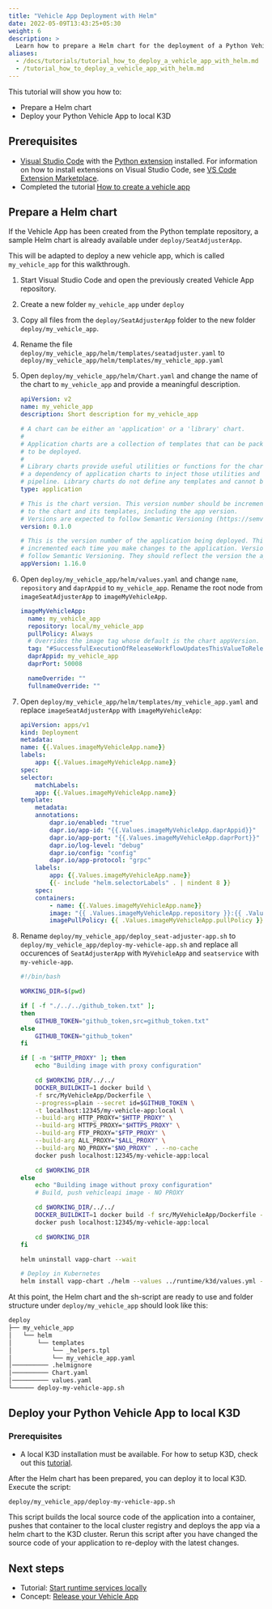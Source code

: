 ```yaml
---
title: "Vehicle App Deployment with Helm"
date: 2022-05-09T13:43:25+05:30
weight: 6
description: >
  Learn how to prepare a Helm chart for the deployment of a Python Vehicle App.
aliases:
  - /docs/tutorials/tutorial_how_to_deploy_a_vehicle_app_with_helm.md
  - /tutorial_how_to_deploy_a_vehicle_app_with_helm.md
---
```


This tutorial will show you how to:

- Prepare a Helm chart
- Deploy your Python Vehicle App to local K3D

## Prerequisites

- [Visual Studio Code](https://code.visualstudio.com/) with the [Python extension](https://marketplace.visualstudio.com/items?itemName=ms-python.python) installed. For information on how to install extensions on Visual Studio Code, see [VS Code Extension Marketplace](https://code.visualstudio.com/docs/editor/extension-gallery).
- Completed the tutorial [How to create a vehicle app](/docs/python-sdk/tutorial_how_to_create_a_vehicle_app.md)

## Prepare a Helm chart

If the Vehicle App has been created from the Python template repository, a sample Helm chart is already available under `deploy/SeatAdjusterApp`.

This will be adapted to deploy a new vehicle app, which is called `my_vehicle_app` for this walkthrough.

1. Start Visual Studio Code and open the previously created Vehicle App repository.
1. Create a new folder `my_vehicle_app` under `deploy`
1. Copy all files from the `deploy/SeatAdjusterApp` folder to the new folder `deploy/my_vehicle_app`.
1. Rename the file `deploy/my_vehicle_app/helm/templates/seatadjuster.yaml` to `deploy/my_vehicle_app/helm/templates/my_vehicle_app.yaml`
1. Open `deploy/my_vehicle_app/helm/Chart.yaml` and change the name of the chart to `my_vehicle_app` and provide a meaningful description.

   ```yaml
   apiVersion: v2
   name: my_vehicle_app
   description: Short description for my_vehicle_app

   # A chart can be either an 'application' or a 'library' chart.
   #
   # Application charts are a collection of templates that can be packaged into versioned archives
   # to be deployed.
   #
   # Library charts provide useful utilities or functions for the chart developer. They're included as
   # a dependency of application charts to inject those utilities and functions into the rendering
   # pipeline. Library charts do not define any templates and cannot be deployed as a result.
   type: application

   # This is the chart version. This version number should be incremented each time you make changes
   # to the chart and its templates, including the app version.
   # Versions are expected to follow Semantic Versioning (https://semver.org/)
   version: 0.1.0

   # This is the version number of the application being deployed. This version number should be
   # incremented each time you make changes to the application. Versions are not expected to
   # follow Semantic Versioning. They should reflect the version the application is using.
   appVersion: 1.16.0
   ```

1. Open `deploy/my_vehicle_app/helm/values.yaml` and change `name`, `repository` and `daprAppid` to `my_vehicle_app`. Rename the root node from `imageSeatAdjusterApp` to `imageMyVehicleApp`.

   ```yaml
   imageMyVehicleApp:
     name: my_vehicle_app
     repository: local/my_vehicle_app
     pullPolicy: Always
     # Overrides the image tag whose default is the chart appVersion.
     tag: "#SuccessfulExecutionOfReleaseWorkflowUpdatesThisValueToReleaseVersionWithoutV#"
     daprAppid: my_vehicle_app
     daprPort: 50008

     nameOverride: ""
     fullnameOverride: ""
   ```

1. Open `deploy/my_vehicle_app/helm/templates/my_vehicle_app.yaml` and replace `imageSeatAdjusterApp` with `imageMyVehicleApp`:

   ```yaml
   apiVersion: apps/v1
   kind: Deployment
   metadata:
   name: {{.Values.imageMyVehicleApp.name}}
   labels:
       app: {{.Values.imageMyVehicleApp.name}}
   spec:
   selector:
       matchLabels:
       app: {{.Values.imageMyVehicleApp.name}}
   template:
       metadata:
       annotations:
           dapr.io/enabled: "true"
           dapr.io/app-id: "{{.Values.imageMyVehicleApp.daprAppid}}"
           dapr.io/app-port: "{{.Values.imageMyVehicleApp.daprPort}}"
           dapr.io/log-level: "debug"
           dapr.io/config: "config"
           dapr.io/app-protocol: "grpc"
       labels:
           app: {{.Values.imageMyVehicleApp.name}}
           {{- include "helm.selectorLabels" . | nindent 8 }}
       spec:
       containers:
           - name: {{.Values.imageMyVehicleApp.name}}
           image: "{{ .Values.imageMyVehicleApp.repository }}:{{ .Values.imageMyVehicleApp.tag | default .Chart.AppVersion }}"
           imagePullPolicy: {{ .Values.imageMyVehicleApp.pullPolicy }}

   ```

1. Rename `deploy/my_vehicle_app/deploy_seat-adjuster-app.sh` to `deploy/my_vehicle_app/deploy-my-vehicle-app.sh` and replace all occurences of `SeatAdjusterApp` with `MyVehicleApp` and `seatservice` with `my-vehicle-app`.

   ```sh
   #!/bin/bash

   WORKING_DIR=$(pwd)

   if [ -f "./../../github_token.txt" ];
   then
       GITHUB_TOKEN="github_token,src=github_token.txt"
   else
       GITHUB_TOKEN="github_token"
   fi

   if [ -n "$HTTP_PROXY" ]; then
       echo "Building image with proxy configuration"

       cd $WORKING_DIR/../../
       DOCKER_BUILDKIT=1 docker build \
       -f src/MyVehicleApp/Dockerfile \
       --progress=plain --secret id=$GITHUB_TOKEN \
       -t localhost:12345/my-vehicle-app:local \
       --build-arg HTTP_PROXY="$HTTP_PROXY" \
       --build-arg HTTPS_PROXY="$HTTPS_PROXY" \
       --build-arg FTP_PROXY="$FTP_PROXY" \
       --build-arg ALL_PROXY="$ALL_PROXY" \
       --build-arg NO_PROXY="$NO_PROXY" . --no-cache
       docker push localhost:12345/my-vehicle-app:local

       cd $WORKING_DIR
   else
       echo "Building image without proxy configuration"
       # Build, push vehicleapi image - NO PROXY

       cd $WORKING_DIR/../../
       DOCKER_BUILDKIT=1 docker build -f src/MyVehicleApp/Dockerfile --progress=plain --secret id=$GITHUB_TOKEN -t localhost:12345/my-vehicle-app:local . --no-cache
       docker push localhost:12345/my-vehicle-app:local

       cd $WORKING_DIR
   fi

   helm uninstall vapp-chart --wait

   # Deploy in Kubernetes
   helm install vapp-chart ./helm --values ../runtime/k3d/values.yml --wait --timeout 60s --debug

   ```

At this point, the Helm chart and the sh-script are ready to use and folder structure under `deploy/my_vehicle_app` should look like this:

``` bash
deploy
├── my_vehicle_app
│   └── helm
│       └── templates
│           └── _helpers.tpl
│           └── my_vehicle_app.yaml
│────────── .helmignore
│────────── Chart.yaml
│────────── values.yaml
└────── deploy-my-vehicle-app.sh
```

## Deploy your Python Vehicle App to local K3D

### Prerequisites

- A local K3D installation must be available. For how to setup K3D, check out this [tutorial](/run_runtime_services_kubernetes.md).

After the Helm chart has been prepared, you can deploy it to local K3D.
Execute the script:

``` bash
deploy/my_vehicle_app/deploy-my-vehicle-app.sh
```

This script builds the local source code of the application into a container, pushes that container to the local cluster registry and deploys the app via a helm chart to the K3D cluster. Rerun this script after you have changed the source code of your application to re-deploy with the latest changes.

## Next steps
- Tutorial: [Start runtime services locally](/docs/tutorials/run_runtime_services_locally.md)
- Concept: [Release your Vehicle App](/docs/concepts/vehicle_app_releases.md)